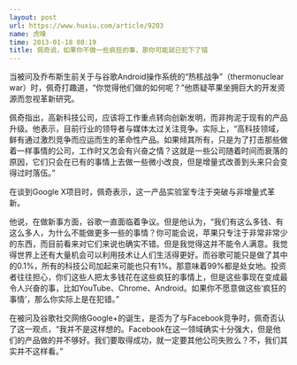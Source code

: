 ```yaml
---
layout: post
url: https://www.huxiu.com/article/9203
name: 虎嗅
time: 2013-01-18 08:19
title: 佩奇说，如果你不做一些疯狂的事，那你可能就已犯下了错
---
```

当被问及乔布斯生前关于与谷歌Android操作系统的“热核战争”（thermonuclear war）时，佩奇打趣道，“你觉得他们做的如何呢？”他质疑苹果坐拥巨大的开发资源而忽视革新研究。

佩奇指出，高新科技公司，应该将工作重点转向创新发明，而非拘泥于现有的产品升级。他表示，目前行业的领导者与媒体太过关注竞争。实际上，“高科技领域，鲜有通过激烈竞争而应运而生的革命性产品。如果倾其所有，只是为了打击那些做着一样事情的公司，工作时又怎会有兴奋之情？这就是一些公司随着时间而衰落的原因，它们只会在已有的事情上去做一些微小改良，但是增量式改善到头来只会变得过时落伍。”

在谈到Google X项目时，佩奇表示，这一产品实验室专注于突破与非增量式革新。

他说，在做新事方面，谷歌一直面临着争议。但是他认为，“我们有这么多钱、有这么多人，为什么不能做更多一些的事情？你可能会说，苹果只专注于非常非常少的东西，而目前看来对它们来说也确实不错。但是我觉得这并不能令人满意。我觉得世界上还有大量机会可以利用技术让人们生活得更好。而谷歌可能只是做了其中的0.1%，所有的科技公司加起来可能也只有1%。那意味着99%都是处女地。投资者往往担心，你们这些人把太多钱花在这些疯狂的事情上，但是这些事现在变成最令人兴奋的事，比如YouTube、Chrome、Android。如果你不愿意做这些‘疯狂的事情’，那么你实际上是在犯错。”

在被问及谷歌社交网络Google+的诞生，是否为了与Facebook竞争时，佩奇否认了这一观点，“我并不是这样想的。Facebook在这一领域确实十分强大，但是他们的产品做的并不够好。我们要取得成功，就一定要其他公司失败么？不，我们其实并不这样看。”

